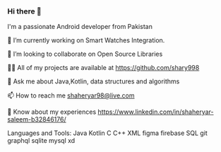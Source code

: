 ### Hi there 👋

I'm a passionate Android developer from Pakistan

🌱 I’m currently working on Smart Watches Integration.

👯 I’m looking to collaborate on Open Source Libraries

👨‍💻 All of my projects are available at https://github.com/shary998

💬 Ask me about Java,Kotlin, data structures and algorithms

📫 How to reach me shaheryar98@live.com

📄 Know about my experiences https://www.linkedin.com/in/shaheryar-saleem-b32846176/

Languages and Tools:
Java Kotlin C C++ XML figma firebase SQL git graphql sqlite mysql xd
